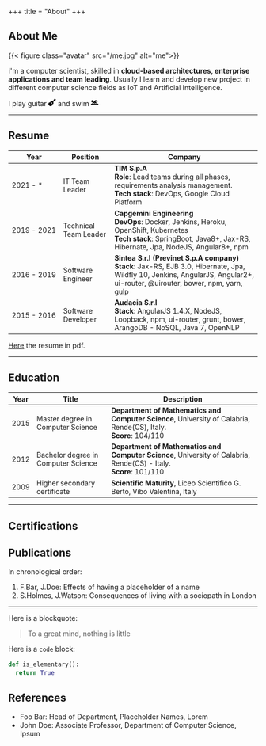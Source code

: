 +++
title = "About"
+++

## About Me

{{< figure class="avatar" src="/me.jpg" alt="me">}}

I'm a computer scientist, skilled in **cloud-based architectures, enterprise applications and team leading**.
Usually I learn and develop new project in different computer science fields as IoT and Artificial Intelligence.

I play guitar <img style="display:inline" src="guitar.svg" width="15" height="15" /> and swim <img style="display:inline" src="swimmer-solid.svg" width="15" height="15" />

---

## Resume


Year<div style="width:90px"></div> | Position | Company
-----|-------|--------
2021 - * | IT Team Leader  | **TIM S.p.A** <br/> **Role**: Lead teams during all phases, requirements analysis management. <br/>**Tech stack**: DevOps, Google Cloud Platform 
2019 - 2021 | Technical Team Leader  | **Capgemini Engineering** <br/> **DevOps**: Docker, Jenkins, Heroku, OpenShift, Kubernetes <br/>**Tech stack**: SpringBoot, Java8+, Jax-RS, Hibernate, Jpa, NodeJS, Angular8+, npm
2016 - 2019 | Software Engineer | **Sintea S.r.l (Previnet S.p.A company)** <br/> **Stack**: Jax-RS, EJB 3.0, Hibernate, Jpa, Wildfly 10, Jenkins, AngularJS, Angular2+, ui-router, @uirouter, bower, npm, yarn, gulp
2015 - 2016 | Software Developer | **Audacia S.r.l** <br/> **Stack**: AngularJS 1.4.X, NodeJS, Loopback, npm, ui-router, grunt, bower, ArangoDB - NoSQL, Java 7, OpenNLP

[Here](http://google.com) the resume in pdf.

---

## Education

Year | Title | Description
-----|-------|--------
2015 | Master degree in Computer Science  | **Department of Mathematics and Computer Science**, University of Calabria, Rende(CS), Italy. <br/>**Score**: 104/110
2012 | Bachelor degree in Computer Science | **Department of Mathematics and Computer Science**, University of Calabria, Rende(CS) - Italy. <br/> **Score**: 101/110
2009 | Higher secondary certificate | **Scientific Maturity**, Liceo Scientifico G. Berto, Vibo Valentina, Italy

---

## Certifications 

## Publications

In chronological order:
1. F.Bar, J.Doe: Effects of having a placeholder of a name
2. S.Holmes, J.Watson: Consequences of living with a sociopath in London

---

Here is a blockquote:

> To a great mind, nothing is little

Here is a `code` block:

```python
def is_elementary():
  return True
```

## References

* Foo Bar: Head of Department, Placeholder Names, Lorem
* John Doe: Associate Professor, Department of Computer Science, Ipsum

[^1]: This is the first footnote.
[^2]: This is the second footnote.

